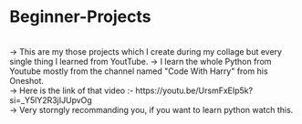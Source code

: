 # Beginner-Projects
<br>
-> This are my those projects which I create during my collage but every single thing I learned from YoutTube.
-> I learn the whole Python from Youtube mostly from the channel named "Code With Harry" from his Oneshot.
<br>
-> Here is the link of that video :- https://youtu.be/UrsmFxEIp5k?si=_Y5lY2R3jIJUpvOg
<br>
-> Very storngly recommanding you, if you want to learn python watch this.
